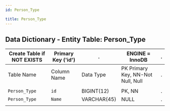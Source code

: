 ```yaml
---
id: Person_Type

title: Person_Type
---
```


## Data Dictionary - Entity Table: Person_Type


| Create Table if NOT EXISTS| Primary Key ('id')|.|ENGINE = InnoDB|.|
|---|---|---|---|---|
|Table Name |Column Name|Data Type|PK Primary Key, NN-Not Null, Null|.|
||
|`Person_Type`|`id`|BIGINT(12)|PK, NN|.|
|`Person_Type`|`Name`|VARCHAR(45)|NULL|.|
||
  
